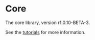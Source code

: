 # Core

The core library, version r1.0.10-BETA-3.

See the [tutorials](tutorials/index.md) for more information.
